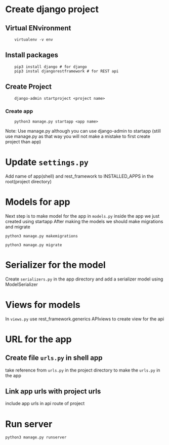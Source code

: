 # Create django project

## Virtual ENvironment

```
    virtualenv -v env
```

## Install packages
```
    pip3 install django # for django
    pip3 instal djangorestframework # for REST api
```
## Create Project

```
    django-admin startproject <project name>
```

### Create app

```
    python3 manage.py startapp <app name>
```
Note: Use manage.py although you can use django-admin to startapp (still use manage.py as that way you will not make a mistake to first create project than app)
# Update `settings.py`

Add name of app(shell) and rest_framework to INSTALLED_APPS in the root(project directory)

# Models for app

Next step is to make model for the app in `models.py` inside the app we just created using startapp
After making the models we should make migrations and migrate

```
python3 manage.py makemigrations

python3 manage.py migrate
```
# Serializer for the model

Create `serializers.py` in the app directory and add a serializer model using ModelSerializer

# Views for models

In `views.py` use rest_framework.generics APIviews to create view for the api

# URL for the app

## Create file `urls.py` in shell app
take reference from `urls.py` in the project directory to make the `urls.py` in the app

## Link app urls with project urls
include app urls in api route of project

# Run server
```
python3 manage.py runserver
```







